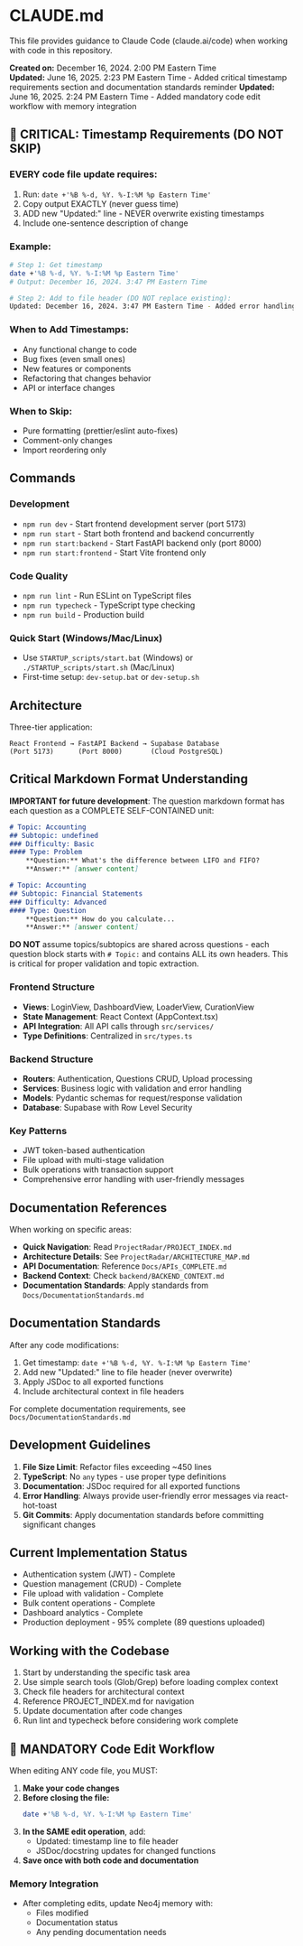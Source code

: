 # CLAUDE.md

This file provides guidance to Claude Code (claude.ai/code) when working with code in this repository.

**Created on:** December 16, 2024. 2:00 PM Eastern Time  
**Updated:** June 16, 2025. 2:23 PM Eastern Time - Added critical timestamp requirements section and documentation standards reminder
**Updated:** June 16, 2025. 2:24 PM Eastern Time - Added mandatory code edit workflow with memory integration

## 🚨 CRITICAL: Timestamp Requirements (DO NOT SKIP)

### EVERY code file update requires:
1. Run: `date +'%B %-d, %Y. %-I:%M %p Eastern Time'`
2. Copy output EXACTLY (never guess time)
3. ADD new "Updated:" line - NEVER overwrite existing timestamps
4. Include one-sentence description of change

### Example:
```bash
# Step 1: Get timestamp
date +'%B %-d, %Y. %-I:%M %p Eastern Time'
# Output: December 16, 2024. 3:47 PM Eastern Time

# Step 2: Add to file header (DO NOT replace existing):
Updated: December 16, 2024. 3:47 PM Eastern Time - Added error handling to upload function
```

### When to Add Timestamps:
- Any functional change to code
- Bug fixes (even small ones)
- New features or components
- Refactoring that changes behavior
- API or interface changes

### When to Skip:
- Pure formatting (prettier/eslint auto-fixes)
- Comment-only changes
- Import reordering only

## Commands

### Development
- `npm run dev` - Start frontend development server (port 5173)
- `npm run start` - Start both frontend and backend concurrently
- `npm run start:backend` - Start FastAPI backend only (port 8000)
- `npm run start:frontend` - Start Vite frontend only

### Code Quality
- `npm run lint` - Run ESLint on TypeScript files
- `npm run typecheck` - TypeScript type checking
- `npm run build` - Production build

### Quick Start (Windows/Mac/Linux)
- Use `STARTUP_scripts/start.bat` (Windows) or `./STARTUP_scripts/start.sh` (Mac/Linux)
- First-time setup: `dev-setup.bat` or `dev-setup.sh`

## Architecture

Three-tier application:
```
React Frontend → FastAPI Backend → Supabase Database
(Port 5173)      (Port 8000)       (Cloud PostgreSQL)
```

## Critical Markdown Format Understanding

**IMPORTANT for future development**: The question markdown format has each question as a COMPLETE SELF-CONTAINED unit:

```markdown
# Topic: Accounting
## Subtopic: undefined  
### Difficulty: Basic
#### Type: Problem
    **Question:** What's the difference between LIFO and FIFO?
    **Answer:** [answer content]

# Topic: Accounting
## Subtopic: Financial Statements
### Difficulty: Advanced  
#### Type: Question
    **Question:** How do you calculate...
    **Answer:** [answer content]
```

**DO NOT** assume topics/subtopics are shared across questions - each question block starts with `# Topic:` and contains ALL its own headers. This is critical for proper validation and topic extraction.

### Frontend Structure
- **Views**: LoginView, DashboardView, LoaderView, CurationView
- **State Management**: React Context (AppContext.tsx)
- **API Integration**: All API calls through `src/services/`
- **Type Definitions**: Centralized in `src/types.ts`

### Backend Structure
- **Routers**: Authentication, Questions CRUD, Upload processing
- **Services**: Business logic with validation and error handling
- **Models**: Pydantic schemas for request/response validation
- **Database**: Supabase with Row Level Security

### Key Patterns
- JWT token-based authentication
- File upload with multi-stage validation
- Bulk operations with transaction support
- Comprehensive error handling with user-friendly messages

## Documentation References

When working on specific areas:
- **Quick Navigation**: Read `ProjectRadar/PROJECT_INDEX.md`
- **Architecture Details**: See `ProjectRadar/ARCHITECTURE_MAP.md`
- **API Documentation**: Reference `Docs/APIs_COMPLETE.md`
- **Backend Context**: Check `backend/BACKEND_CONTEXT.md`
- **Documentation Standards**: Apply standards from `Docs/DocumentationStandards.md`

## Documentation Standards

After any code modifications:
1. Get timestamp: `date +'%B %-d, %Y. %-I:%M %p Eastern Time'`
2. Add new "Updated:" line to file header (never overwrite)
3. Apply JSDoc to all exported functions
4. Include architectural context in file headers

For complete documentation requirements, see `Docs/DocumentationStandards.md`

## Development Guidelines

1. **File Size Limit**: Refactor files exceeding ~450 lines
2. **TypeScript**: No `any` types - use proper type definitions
3. **Documentation**: JSDoc required for all exported functions
4. **Error Handling**: Always provide user-friendly error messages via react-hot-toast
5. **Git Commits**: Apply documentation standards before committing significant changes

## Current Implementation Status

- Authentication system (JWT) - Complete
- Question management (CRUD) - Complete
- File upload with validation - Complete
- Bulk content operations - Complete
- Dashboard analytics - Complete
- Production deployment - 95% complete (89 questions uploaded)

## Working with the Codebase

1. Start by understanding the specific task area
2. Use simple search tools (Glob/Grep) before loading complex context
3. Check file headers for architectural context
4. Reference PROJECT_INDEX.md for navigation
5. Update documentation after code changes
6. Run lint and typecheck before considering work complete

## 📝 MANDATORY Code Edit Workflow

When editing ANY code file, you MUST:

1. **Make your code changes**
2. **Before closing the file:**
   ```bash
   date +'%B %-d, %Y. %-I:%M %p Eastern Time'
   ```
3. **In the SAME edit operation**, add:
   - Updated: timestamp line to file header
   - JSDoc/docstring updates for changed functions
4. **Save once with both code and documentation**

### Memory Integration
- After completing edits, update Neo4j memory with:
  - Files modified
  - Documentation status
  - Any pending documentation needs